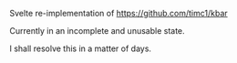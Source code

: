 Svelte re-implementation of https://github.com/timc1/kbar

Currently in an incomplete and unusable state.

I shall resolve this in a matter of days.
